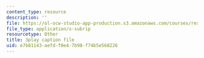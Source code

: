 ```yaml
---
content_type: resource
description: ''
file: https://ol-ocw-studio-app-production.s3.amazonaws.com/courses/res-2-002-finite-element-procedures-for-solids-and-structures-spring-2010/e7b81143aefdf0e47b98f74b5e568226_EsiGSf2bt9k.srt
file_type: application/x-subrip
resourcetype: Other
title: 3play caption file
uid: e7b81143-aefd-f0e4-7b98-f74b5e568226
---
```


